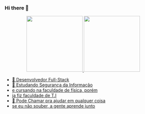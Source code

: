 ### Hi there 👋

<div align="center">
  <a href="https://github.com/flavyss">
  <img height="180em" src="https://github-readme-stats.vercel.app/api?username=flavyss&show_icons=true&theme=dracula&include_all_commits=true&count_private=true"/>
  <img height="180em" src="https://github-readme-stats.vercel.app/api/top-langs/?username=flavyss&layout=compact&langs_count=7&theme=dracula"/>
</div>


- 🔭 Desenvolvedor Full-Stack
- 🌱 Estudando Segurança da Informação
- e cursando na faculdade de física, porém 
- ja fiz faculdade de T.I
- 💬 Pode Chamar pra ajudar em qualquer coisa
- se eu não souber, a gente aprende junto
